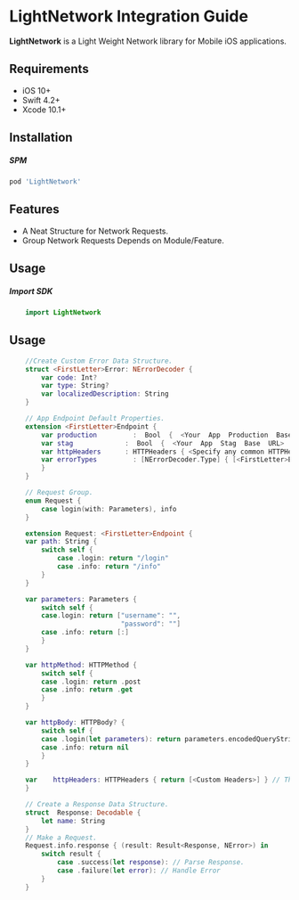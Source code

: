 # LightNetwork Integration Guide

******LightNetwork****** is a Light Weight Network library for Mobile iOS applications.

## Requirements

- iOS 10+
- Swift 4.2+
- Xcode 10.1+

## Installation

##### SPM

```ruby
pod 'LightNetwork'
```
## Features

- A Neat Structure for Network Requests.
- Group Network Requests Depends on Module/Feature.

## Usage
##### Import SDK
```swift
    import LightNetwork
```
## Usage
```swift
    //Create Custom Error Data Structure.
    struct <FirstLetter>Error: NErrorDecoder {
        var code: Int?
        var type: String?
        var localizedDescription: String
    }
```
```swift
    // App Endpoint Default Properties.
    extension <FirstLetter>Endpoint {
        var production         :  Bool  {  <Your  App  Production  Base  URL>  }
        var stag             :  Bool  {  <Your  App  Stag  Base  URL>  }
        var httpHeaders      : HTTPHeaders { <Specify any common HTTPHeader> } // It will disabled when overrides founds.
        var errorTypes         : [NErrorDecoder.Type] { [<FirstLetter>Error.self]
        }
    }
```
```swift
    // Request Group.
    enum Request {
        case login(with: Parameters), info
    }
```
```swift
    extension Request: <FirstLetter>Endpoint {
    var path: String {
        switch self {
            case .login: return "/login"
            case .info: return "/info"
        }
    }

    var parameters: Parameters {
        switch self {
        case.login: return ["username": "",
                            "password": ""]
        case .info: return [:]
        }
    }

    var httpMethod: HTTPMethod {
        switch self {
        case .login: return .post
        case .info: return .get
        }
    }

    var httpBody: HTTPBody? {
        switch self {
        case .login(let parameters): return parameters.encodedQueryStringData
        case .info: return nil
        }
    }

    var    httpHeaders: HTTPHeaders { return [<Custom Headers>] } // This will be overide default declaration.
    }
```
```swift
    // Create a Response Data Structure.
    struct  Response: Decodable {
        let name: String
    }
    // Make a Request.
    Request.info.response { (result: Result<Response, NError>) in
        switch result {
            case .success(let response): // Parse Response.
            case .failure(let error): // Handle Error
        }
    }
```
